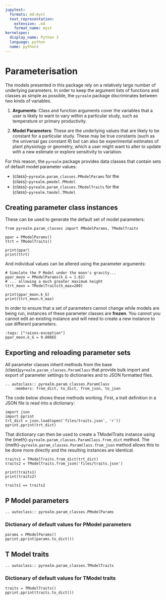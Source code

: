 ```yaml
---
jupytext:
  formats: md:myst
  text_representation:
    extension: .md
    format_name: myst
kernelspec:
  display_name: Python 3
  language: python
  name: python3
---
```


# Parameterisation

The models presented in this package rely on a relatively large number of
underlying parameters. In order to keep the argument lists of functions and
classes as simple as possible, the `pyrealm` package discriminates
between two kinds of variables.

1. **Arguments**: Class and function arguments cover the variables that a user
is likely to want to vary within a particular study, such as temperature or
primary productivity.

2. **Model Parameters**: These are the underlying values that are likely to be
constant for a particular study. These may be true constants (such as the
universal gas constant $R$) but can also be experimental estimates of plant
physiology or geometry, which a user might want to alter to update with a new
estimate or explore sensitivity to variation.

For this reason, the `pyrealm` package provides data classes that contain sets
of default model parameter values:

* {class}`~pyrealm.param_classes.PModelParams` for the {class}`~pyrealm.pmodel.PModel`
* {class}`~pyrealm.param_classes.TModelTraits` for the {class}`~pyrealm.tmodel.TModel`

## Creating parameter class instances

These can be used to generate the default set of model parameters:

```{code-cell} python
from pyrealm.param_classes import PModelParams, TModelTraits

ppar = PModelParams()
ttrt = TModelTraits()

print(ppar)
print(ttrt)
```

And individual values can be altered using the parameter arguments:

```{code-cell} python
# Simulate the P Model under the moon's gravity...
ppar_moon = PModelParams(k_G = 1.62)
# ... allowing a much greater maximum height
ttrt_moon = TModelTraits(h_max=200)

print(ppar_moon.k_G)
print(ttrt_moon.h_max)
```

In order to ensure that a set of parameters cannot change while models are
being run, instances of these parameter classes are **frozen**. You cannot you
cannot edit an existing instance and will need to create a new instance to use
different parameters.

```{code-cell} python
:tags: ["raises-exception"]
ppar_moon.k_G = 9.80665
```

## Exporting and reloading parameter sets

All parameter classes inherit methods from the base {class}`pyrealm.param_classes.ParamClass`
that provide bulk import and export of parameter settings to dictionaries and
to JSON formatted files.

```{eval-rst}
.. autoclass:: pyrealm.param_classes.ParamClass
    :members: from_dict, to_dict, from_json, to_json
```

The code below shows these methods working. First, a trait definition in a JSON
file is read into a dictionary:

```{code-cell} python
import json
import pprint
trt_dict = json.load(open('files/traits.json', 'r'))
pprint.pprint(trt_dict)
```

That dictionary can  then be used to create a TModelTraits instance using
the {meth}`~pyrealm.param_classes.ParamClass.from_dict` method. The
{meth}`~pyrealm.param_classes.ParamClass.from_json` method allows this to
be done more directly and the resulting instances are identical.

```{code-cell} python
traits1 = TModelTraits.from_dict(trt_dict)
traits2 = TModelTraits.from_json('files/traits.json')

print(traits1)
print(traits2)

traits1 == traits2
```

## P Model parameters

```{eval-rst}
.. autoclass:: pyrealm.param_classes.PModelParams
```

### Dictionary of default values for PModel parameters

```{code-cell} python
params = PModelParams()
pprint.pprint(params.to_dict())
```

## T Model traits

```{eval-rst}
.. autoclass:: pyrealm.param_classes.TModelTraits
```

### Dictionary of default values for TModel traits

```{code-cell} python
traits = TModelTraits()
pprint.pprint(traits.to_dict())
```
